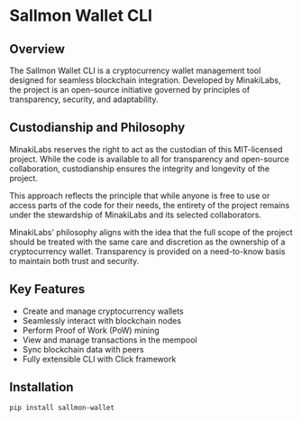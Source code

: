 # Sallmon Wallet CLI

## Overview

The Sallmon Wallet CLI is a cryptocurrency wallet management tool designed for seamless blockchain integration. Developed by MinakiLabs, the project is an open-source initiative governed by principles of transparency, security, and adaptability.

## Custodianship and Philosophy

MinakiLabs reserves the right to act as the custodian of this MIT-licensed project. While the code is available to all for transparency and open-source collaboration, custodianship ensures the integrity and longevity of the project. 

This approach reflects the principle that while anyone is free to use or access parts of the code for their needs, the entirety of the project remains under the stewardship of MinakiLabs and its selected collaborators. 

MinakiLabs' philosophy aligns with the idea that the full scope of the project should be treated with the same care and discretion as the ownership of a cryptocurrency wallet. Transparency is provided on a need-to-know basis to maintain both trust and security.

## Key Features

- Create and manage cryptocurrency wallets
- Seamlessly interact with blockchain nodes
- Perform Proof of Work (PoW) mining
- View and manage transactions in the mempool
- Sync blockchain data with peers
- Fully extensible CLI with Click framework

## Installation

```bash
pip install sallmon-wallet
